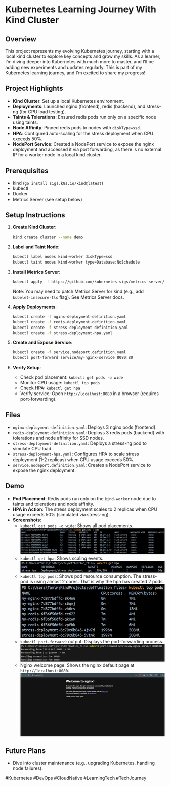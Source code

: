# Kubernetes Learning Journey With Kind Cluster

## Overview

This project represents my evolving Kubernetes journey, starting with a local kind cluster to explore key concepts and grow my skills. As a learner, I’m diving deeper into Kubernetes with much more to master, and I’ll be adding new experiments and updates regularly. This is part of my Kubernetes learning journey, and I'm excited to share my progress!

## Project Highlights

- **Kind Cluster**: Set up a local Kubernetes environment.
- **Deployments**: Launched nginx (frontend), redis (backend), and stress-ng (for CPU load testing).
- **Taints & Tolerations**: Ensured redis pods run only on a specific node using taints.
- **Node Affinity**: Pinned redis pods to nodes with `diskType=ssd`.
- **HPA**: Configured auto-scaling for the stress deployment when CPU exceeds 50%.
- **NodePort Service**:  Created a NodePort service to expose the nginx deployment and accessed it via port forwarding, as there is no external IP for a worker node in a local kind cluster.

## Prerequisites

- kind (`go install sigs.k8s.io/kind@latest`)
- kubectl
- Docker
- Metrics Server (see setup below)

## Setup Instructions

1. **Create Kind Cluster**:

   ```bash
   kind create cluster --name demo
   ```

2. **Label and Taint Node**:

   ```bash
   kubectl label nodes kind-worker diskType=ssd
   kubectl taint nodes kind-worker type=Database:NoSchedule
   ```

3. **Install Metrics Server**:

   ```bash
   kubectl apply -f https://github.com/kubernetes-sigs/metrics-server/releases/latest/download/components.yaml
   ```

   Note: You may need to patch Metrics Server for kind (e.g., add `--kubelet-insecure-tls` flag). See Metrics Server docs.

4. **Apply Deployments**:

   ```bash
   kubectl create -f nginx-deployment-definition.yaml
   kubectl create -f redis-deployment-definition.yaml
   kubectl create -f stress-deployment-definition.yaml
   kubectl create -f stress-deployment-hpa.yaml
   ```
5. **Create and Expose Service**:

   ```bash
   kubectl create -f service.nodeport.definition.yaml
   kubectl port-forward service/my-nginx-service 8080:80
   ```

6. **Verify Setup**:

   - Check pod placement: `kubectl get pods -o wide`
   - Monitor CPU usage: `kubectl top pods`
   - Check HPA: `kubectl get hpa`
   - Verify service: Open `http://localhost:8080` in a browser (requires port-forwarding).

## Files

- `nginx-deployment-definition.yaml`: Deploys 3 nginx pods (frontend).
- `redis-deployment-definition.yaml`: Deploys 3 redis pods (backend) with tolerations and node affinity for SSD nodes.
- `stress-deployment-definition.yaml`: Deploys a stress-ng pod to simulate CPU load.
- `stress-deployment-hpa.yaml`: Configures HPA to scale stress deployment (1-2 replicas) when CPU usage exceeds 50%.
- `service.nodeport.definition.yaml`: Creates a NodePort service to expose the nginx deployment.

## Demo

- **Pod Placement**: Redis pods run only on the `kind-worker` node due to taints and tolerations and node affinity.
- **HPA in Action**: The stress deployment scales to 2 replicas when CPU usage exceeds 50% (simulated via stress-ng).
- **Screenshots**:
  - `kubectl get pods -o wide`: Shows all pod placements.
    ![alt text](screenshots/image.png)
  - `kubectl get hpa`: Shows scaling events.
    ![alt text](screenshots/image-2.png)
  - `kubectl top pods`: Shows pod resource consumption. The stress-pod is using almost 2 cores. That is why the hpa has created 2 pods.
    ![alt text](screenshots/image-3.png)
  - `kubectl port-forward`: output: Displays the port-forwarding process.
    ![alt text](screenshots/image-4.png)
  - Nginx welcome page: Shows the nginx default page at `http://localhost:8080`.
    ![alt text](screenshots/image-5.png)

## Future Plans

- Dive into cluster maintenance (e.g., upgrading Kubernetes, handling node failures).

#Kubernetes #DevOps #CloudNative #LearningTech #TechJourney
